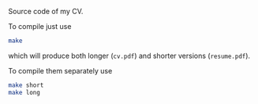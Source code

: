 Source code of my CV.

To compile just use 

```bash
make
```

which will produce both longer (`cv.pdf`) and shorter versions (`resume.pdf`).

To compile them separately use 

```bash
make short
make long
```